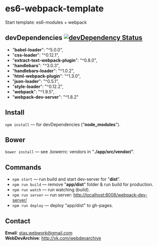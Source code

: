 # es6-webpack-template
Start template: es6-modules + webpack<br>

## devDependencies [![devDependency Status](https://david-dm.org/WebDevArchive/es6-webpack-template/dev-status.svg)](https://david-dm.org/WebDevArchive/es6-webpack-template#info=devDependencies)
* "**babel-loader**": "^5.0.0",
* "**css-loader**": "^0.12.1",
* "**extract-text-webpack-plugin**": "^0.8.0",
* "**handlebars**": "^3.0.3",
* "**handlebars-loader**": "^1.0.2",
* "**html-webpack-plugin**": "^1.3.0",
* "**json-loader**": "^0.5.1",
* "**style-loader**": "^0.12.2",
* "**webpack**": "^1.9.5",
* "**webpack-dev-server**": "^1.8.2"

## Install
`npm install` — for devDependencies ("**node_modules**").

## Bower
`bower install` — see .bowerrc: vendors in "**./app/src/vendor/**".

## Commands
* `npm start` — run build and start dev-server for "**dist**".
* `npm run build` — remove "**app/dist**" folder & run build for production.
* `npm run watch` — run watching (build).
* `npm run server` — run server: [http://localhost:8008/webpack-dev-server/](http://localhost:8008/webpack-dev-server/)
* `npm run deploy` — deploy "app/dist" to gh-pages.

## Contact
**Email**: stas.webwork@gmail.com<br>
**WebDevArchive**: http://vk.com/webdevarchive
